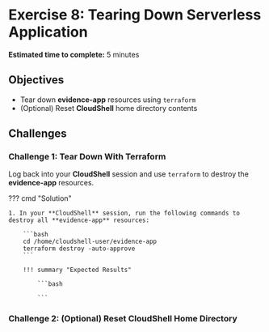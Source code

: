 # Exercise 8: Tearing Down Serverless Application

**Estimated time to complete:** 5 minutes

## Objectives

* Tear down **evidence-app** resources using `terraform`
* (Optional) Reset **CloudShell** home directory contents

## Challenges

### Challenge 1: Tear Down With Terraform

Log back into your **CloudShell** session and use `terraform` to destroy the **evidence-app** resources.

??? cmd "Solution"

    1. In your **CloudShell** session, run the following commands to destroy all **evidence-app** resources:

        ```bash
        cd /home/cloudshell-user/evidence-app
        terraform destroy -auto-approve
        ```

        !!! summary "Expected Results"

            ```bash
<snip>


            ```

### Challenge 2: (Optional) Reset CloudShell Home Directory
